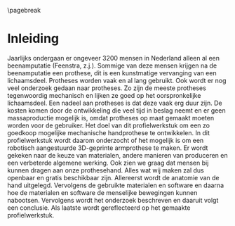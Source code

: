 \pagebreak
# Inleiding
Jaarlijks ondergaan er ongeveer  3200 mensen in Nederland alleen al een beenamputatie (Feenstra, z.j.). Sommige van deze mensen krijgen na de beenamputatie een prothese, dit is een kunstmatige vervanging van een lichaamsdeel. Protheses worden vaak en al lang gebruikt. Ook wordt er nog veel onderzoek gedaan naar protheses. Zo zijn de meeste protheses tegenwoordig mechanisch en lijken ze goed op het oorspronkelijke lichaamsdeel. Een nadeel aan protheses is dat deze vaak erg duur zijn. De kosten komen door de ontwikkeling die veel tijd in beslag neemt en er geen massaproductie mogelijk is, omdat protheses op maat gemaakt moeten worden voor de gebruiker.
Het doel van dit profielwerkstuk om een zo goedkoop mogelijke mechanische handprothese te ontwikkelen. In dit profielwerkstuk wordt daarom onderzocht of het mogelijk is om een robotisch aangestuurde 3D-geprinte armprothese te maken. Er wordt gekeken naar de keuze van materialen, andere manieren van produceren en een verbeterde algemene werking. Ook zien we graag dat mensen bij kunnen dragen aan onze prothesehand. Alles wat wij maken zal dus openbaar en gratis beschikbaar zijn.
Allereerst wordt de anatomie van de hand uitgelegd. Vervolgens de gebruikte materialen en software en daarna hoe de materialen en software de menselijke bewegingen kunnen nabootsen. Vervolgens wordt het onderzoek beschreven en daaruit volgt een conclusie. Als laatste wordt gereflecteerd op het gemaakte profielwerkstuk.
